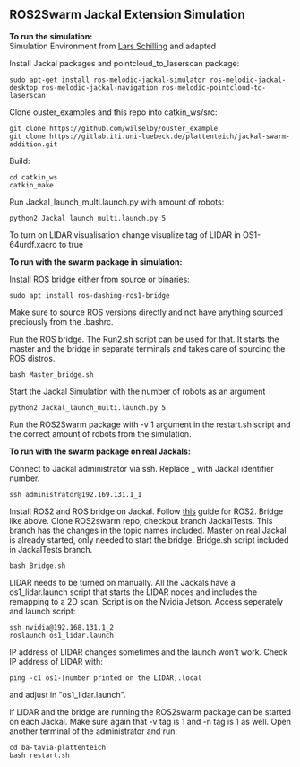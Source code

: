 ## ROS2Swarm Jackal Extension Simulation

**To run the simulation:**    
Simulation Environment from [Lars Schilling](https://github.com/l-schilling/multi_jackal_simulation_rob) and adapted

Install Jackal packages and pointcloud_to_laserscan package:
```
sudo apt-get install ros-melodic-jackal-simulator ros-melodic-jackal-desktop ros-melodic-jackal-navigation ros-melodic-pointcloud-to-laserscan
```
Clone ouster_examples and this repo into catkin_ws/src:
```
git clone https://github.com/wilselby/ouster_example
git clone https://gitlab.iti.uni-luebeck.de/plattenteich/jackal-swarm-addition.git
```
Build:
```
cd catkin_ws
catkin_make   
```
Run Jackal_launch_multi.launch.py with amount of robots:
```
python2 Jackal_launch_multi.launch.py 5
```

To turn on LIDAR visualisation change visualize tag of LIDAR in OS1-64urdf.xacro to true

**To run with the swarm package in simulation:**

Install [ROS bridge](https://github.com/ros2/ros1_bridge) either from source or binaries:
```
sudo apt install ros-dashing-ros1-bridge
```
Make sure to source ROS versions directly and not have anything sourced preciously from the .bashrc. 

Run the ROS bridge. The Run2.sh script can be used for that. It starts the master and the bridge in separate terminals and takes care of sourcing the ROS distros.
```
bash Master_bridge.sh
```

Start the Jackal Simulation with the number of robots as an argument    
```
python2 Jackal_launch_multi.launch.py 5
```

Run the ROS2Swarm package with -v 1 argument in the restart.sh script and the correct amount of robots from the simulation.

**To run with the swarm package on real Jackals:**     

Connect to Jackal administrator via ssh. Replace _ with Jackal identifier number.
```
ssh administrator@192.169.131.1_1
```
Install ROS2 and ROS bridge on Jackal. Follow [this](https://docs.ros.org/en/dashing/Installation/Ubuntu-Install-Debians.html) guide for ROS2.
Bridge like above.
Clone ROS2swarm repo, checkout branch JackalTests. This branch has the changes in the topic names included. 
Master on real Jackal is already started, only needed to start the bridge. Bridge.sh script included in JackalTests branch.
```
bash Bridge.sh
```
LIDAR needs to be turned on manually. All the Jackals have a os1_lidar.launch script that starts the LIDAR nodes and includes the remapping to a 2D scan. Script is on the Nvidia Jetson. Access seperately and launch script:
```
ssh nvidia@192.168.131.1_2
roslaunch os1_lidar.launch
```
IP address of LIDAR changes sometimes and the launch won't work. Check IP address of LIDAR with:
```
ping -c1 os1-[number printed on the LIDAR].local
```
and adjust in "os1_lidar.launch".

If LIDAR and the bridge are running the ROS2swarm package can be started on each Jackal.  Make sure again that -v tag is 1 and -n tag is 1 as well. Open another terminal of the administrator and run:
```
cd ba-tavia-plattenteich
bash restart.sh
```

